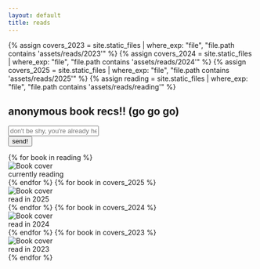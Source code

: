 ```yaml
---
layout: default
title: reads
---
```


<script src="https://unpkg.com/masonry-layout@4/dist/masonry.pkgd.min.js"></script>
<script src="https://unpkg.com/imagesloaded@5/imagesloaded.pkgd.min.js"></script>

<div class="reads-container">
  {% assign covers_2023 = site.static_files | where_exp: "file", "file.path contains 'assets/reads/2023'" %}
  {% assign covers_2024 = site.static_files | where_exp: "file", "file.path contains 'assets/reads/2024'" %}
  {% assign covers_2025 = site.static_files | where_exp: "file", "file.path contains 'assets/reads/2025'" %}
  {% assign reading = site.static_files | where_exp: "file", "file.path contains 'assets/reads/reading'" %}

  <div class="book-recommendation-form">
    <h2>anonymous book recs!! (go go go)</h2>
    <form id="bookRecommendationForm" action="https://formspree.io/f/xdkollpk" method="POST">
      <div class="form-group">
        <input type="text" id="bookTitle" name="bookTitle" placeholder="don't be shy, you're already here..." required>
      </div>
      <button type="submit">send!</button>
    </form>
  </div>

  <div class="book-grid">
    {% for book in reading %}
      <div class="book-cover">
        <img src="{{ site.baseurl }}{{ book.path }}" alt="Book cover">
        <div class="book-year">currently reading</div>
      </div>
    {% endfor %}
    {% for book in covers_2025 %}
      <div class="book-cover">
        <img src="{{ site.baseurl }}{{ book.path }}" alt="Book cover">
        <div class="book-year">read in 2025</div>
      </div>
    {% endfor %}
    {% for book in covers_2024 %}
      <div class="book-cover">
        <img src="{{ site.baseurl }}{{ book.path }}" alt="Book cover">
        <div class="book-year">read in 2024</div>
      </div>
    {% endfor %}
    {% for book in covers_2023 %}
      <div class="book-cover">
        <img src="{{ site.baseurl }}{{ book.path }}" alt="Book cover">
        <div class="book-year">read in 2023</div>
      </div>
    {% endfor %}
  </div>
</div>

<script>
  // Initialize Masonry for all book grids
  document.querySelectorAll('.book-grid').forEach(elem => {
    var msnry = new Masonry(elem, {
      itemSelector: '.book-cover',
      columnWidth: '.book-cover',
      percentPosition: true
    });

    // Handle image loading for each grid
    var imgLoad = imagesLoaded(elem);
    imgLoad.on('done', function() {
      msnry.layout();

      elem.querySelectorAll('.book-cover').forEach((cover, index) => {
        setTimeout(() => {
          cover.style.opacity = '1';
        }, index * 50);
      });
    });
  });

  document.getElementById('bookRecommendationForm').addEventListener('submit', function(e) {
    e.preventDefault();
    
    const form = this;
    const formData = new FormData(form);
    form.reset();

    fetch(form.action, {
      method: 'POST',
      body: formData,
      headers: {
        'Accept': 'application/json'
      }
    })
    .then(response => response.json())
    .then(data => {
      if (data.ok) {
        const alert = document.createElement('div');
        alert.className = 'alert';
        alert.textContent = 'thank you! <333';
        document.body.appendChild(alert);

        setTimeout(() => alert.classList.add('show'), 100);

        setTimeout(() => {
          alert.classList.remove('show');
          setTimeout(() => alert.remove(), 300);
        }, 4000);
      }
    })
    .catch(error => {
      console.error('Error:', error);
      alert('oop, something went wrong :^/');
    });
  });
</script>
